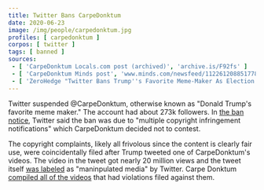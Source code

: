 ```yaml
---
title: Twitter Bans CarpeDonktum
date: 2020-06-23
image: /img/people/carpedonktum.jpg
profiles: [ carpedonktum ]
corpos: [ twitter ]
tags: [ banned ]
sources:
 - [ 'CarpeDonktum Locals.com post (archived)', 'archive.is/F92fs' ]
 - [ 'CarpeDonktum Minds post', 'www.minds.com/newsfeed/1122612088517787648' ]
 - [ 'ZeroHedge "Twitter Bans Trump''s Favorite Meme-Maker As Election Heats Up" by Tyler Durden (23 Jun 2020)', 'archive.is/57mFa' ]
---
```


Twitter suspended @CarpeDonktum, otherwise known as "Donald Trump's favorite
meme maker." The account had about 273k followers. In [the ban
notice](ban-notice.jpg), Twitter said the ban was due to "multiple copyright
infringement notifications" which CarpeDonktum decided not to contest.

The copyright complaints, likely all frivolous since the content is clearly
fair use, were coincidentally filed after Trump tweeted one of CarpeDonktum's
videos. The video in the tweet got nearly 20 million views and the tweet itself
[was labeled](/e/twitter-labels-trump-tweet-as-manipulated-media/) as
"maninpulated media" by Twitter. Carpe Donktum [compiled all of the
videos](https://www.minds.com/newsfeed/1122612088517787648) that had violations
filed against them.

